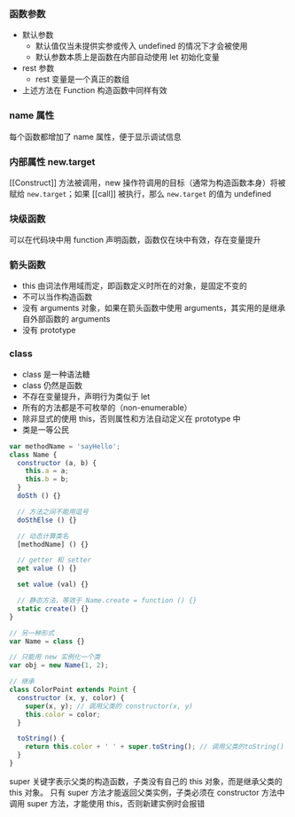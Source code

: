 ### 函数参数

- 默认参数
  + 默认值仅当未提供实参或传入 undefined 的情况下才会被使用
  + 默认参数本质上是函数在内部自动使用 let 初始化变量
- rest 参数
  + rest 变量是一个真正的数组
- 上述方法在 Function 构造函数中同样有效


### name 属性

每个函数都增加了 name 属性，便于显示调试信息


### 内部属性 new.target

[[Construct]] 方法被调用，new 操作符调用的目标（通常为构造函数本身）将被赋给 `new.target`；如果 [[call]] 被执行，那么 `new.target` 的值为 undefined


### 块级函数

可以在代码块中用 function 声明函数，函数仅在块中有效，存在变量提升


### 箭头函数
- this 由词法作用域而定，即函数定义时所在的对象，是固定不变的
- 不可以当作构造函数
- 没有 arguments 对象，如果在箭头函数中使用 arguments，其实用的是继承自外部函数的 arguments
- 没有 prototype

### class
- class 是一种语法糖
- class 仍然是函数
- 不存在变量提升，声明行为类似于 let
- 所有的方法都是不可枚举的（non-enumerable）
- 除非显式的使用 this，否则属性和方法自动定义在 prototype 中
- 类是一等公民

```js
var methodName = 'sayHello';
class Name {
  constructor (a, b) {
    this.a = a;
    this.b = b;
  }
  doSth () {}

  // 方法之间不能用逗号
  doSthElse () {}

  // 动态计算类名
  [methodName] () {}

  // getter 和 setter
  get value () {}

  set value (val) {}

  // 静态方法，等效于 Name.create = function () {}
  static create() {}
}

// 另一种形式
var Name = class {}

// 只能用 new 实例化一个类
var obj = new Name(1, 2);

// 继承
class ColorPoint extends Point {
  constructor (x, y, color) {
    super(x, y); // 调用父类的 constructor(x, y)
    this.color = color;
  }

  toString() {
    return this.color + ' ' + super.toString(); // 调用父类的toString()
  }
}
```

super 关键字表示父类的构造函数，子类没有自己的 this 对象，而是继承父类的 this 对象。
只有 super 方法才能返回父类实例，子类必须在 constructor 方法中调用 super 方法，才能使用 this，否则新建实例时会报错
